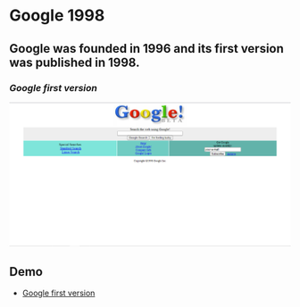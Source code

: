 # Google 1998

## Google was founded in 1996 and its first version was published in 1998.

### **_Google first version_**

![ScreenShot](images/ScreenShot.PNG)


## Demo
- [Google first version](https://htmlpreview.github.io/?https://github.com/talhaozbek61/google-1998/blob/main/index.html)
